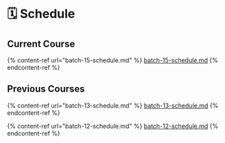 # 🗓 Schedule

## Current Course

{% content-ref url="batch-15-schedule.md" %}
[batch-15-schedule.md](batch-15-schedule.md)
{% endcontent-ref %}

## Previous Courses

{% content-ref url="batch-13-schedule.md" %}
[batch-13-schedule.md](batch-13-schedule.md)
{% endcontent-ref %}

{% content-ref url="batch-12-schedule.md" %}
[batch-12-schedule.md](batch-12-schedule.md)
{% endcontent-ref %}
